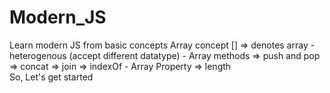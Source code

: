 # Modern_JS
Learn modern JS from basic concepts 
   Array concept
    [] => denotes array
    - heterogenous (accept different datatype)
    - Array methods
        => push and pop
        => concat
        => join
        => indexOf
    - Array Property
        => length    
So, Let's get started
